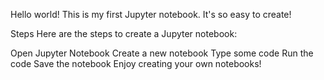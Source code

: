 Hello world!
This is my first Jupyter notebook. It's so easy to create!

Steps
Here are the steps to create a Jupyter notebook:

Open Jupyter Notebook
Create a new notebook
Type some code
Run the code
Save the notebook Enjoy creating your own notebooks!
